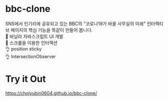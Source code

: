 # bbc-clone
SNS에서 인기리에 공유되고 있는 BBC의 "코로나19가 바꿀 사무실의 미래" 인터랙티브 페이지의 핵심 기능을 똑같이 만들어 봅니다.
<br />
🙂 바닐라 자바스크립트 UI 개발<br />
🙂 스크롤을 이용한 인터랙션<br />
👌 position sticky<br />
👌 IntersectionObserver<br />
# Try it Out
https://choiyubin0604.github.io/bbc-clone/
